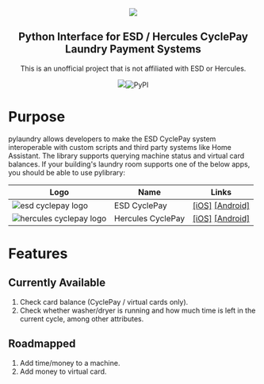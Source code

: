 <div align="center">
<img src="https://user-images.githubusercontent.com/466460/174422077-452bdd5c-243b-4487-8bd8-07a0120284d2.png">
<h2>Python Interface for ESD / Hercules CyclePay Laundry Payment Systems</h2>
<p align="center">This is an unofficial project that is not affiliated with ESD or Hercules.</p>
<p align="center"><a href="https://www.codacy.com/gh/elahd/pylaundry/dashboard?utm_source=github.com&amp;utm_medium=referral&amp;utm_content=elahd/pylaundry&amp;utm_campaign=Badge_Grade"><img src="https://app.codacy.com/project/badge/Grade/73d1f839d824412591ae91fbd9416de7"/></a><img alt="PyPI" src="https://img.shields.io/pypi/v/pylaundry"></p>
</div>

# Purpose

pylaundry allows developers to make the ESD CyclePay system interoperable with custom scripts and third party systems like Home Assistant. The library supports querying machine status and virtual card balances. If your building's laundry room supports one of the below apps, you should be able to use pylibrary:

| Logo                                                                                                                           | Name              | Links                                                                                                                                                                    |
| ------------------------------------------------------------------------------------------------------------------------------ | ----------------- | ------------------------------------------------------------------------------------------------------------------------------------------------------------------------ |
| ![esd cyclepay logo](https://user-images.githubusercontent.com/466460/174422476-2e2804e7-7b4d-4d4e-b4b0-0b15b34d2d11.png)      | ESD CyclePay      | [[iOS]](https://apps.apple.com/us/app/cyclepay-laundry-app/id904361786) [[Android]](https://play.google.com/store/apps/details?id=com.esd.laundrylink&gl=US)             |
| ![hercules cyclepay logo](https://user-images.githubusercontent.com/466460/174422481-50703225-516d-40b6-abca-a9adc3e199a3.png) | Hercules CyclePay | [[iOS]](https://apps.apple.com/us/app/hercules-cyclepay/id1520002517?uo=4) [[Android]](https://play.google.com/store/apps/details?id=com.esd.laundrylink.hercules&gl=US) |

# Features

## Currently Available

1. Check card balance (CyclePay / virtual cards only).
2. Check whether washer/dryer is running and how much time is left in the current cycle, among other attributes.

## Roadmapped

1. Add time/money to a machine.
2. Add money to virtual card.

